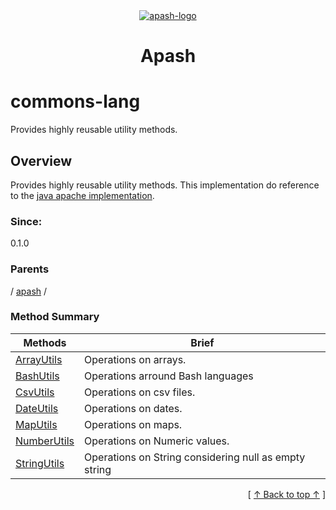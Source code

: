 
<div align='center' id='apash-top'>
  <a href='https://github.com/hastec-fr/apash'>
    <img alt='apash-logo' src='../../../../../assets/apash-logo.svg'/>
  </a>

  # Apash
</div>

# commons-lang

Provides highly reusable utility methods.

## Overview

Provides highly reusable utility methods.
This implementation do reference to the [java apache implementation](http://commons.apache.org/proper/commons-lang/javadocs/api-3.1/).

### Since:
0.1.0

### Parents
<!-- apash.parentBegin -->
[](../../.md) / [apash](../apash.md) / 
<!-- apash.parentEnd -->

### Method Summary
<!-- apash.summaryTableBegin -->
| Methods                  | Brief                                 |
|--------------------------|---------------------------------------|
|[ArrayUtils](commons-lang/ArrayUtils.md)|Operations on arrays.|
|[BashUtils](commons-lang/BashUtils.md)|Operations arround Bash languages|
|[CsvUtils](commons-lang/CsvUtils.md)|Operations on csv files.|
|[DateUtils](commons-lang/DateUtils.md)|Operations on dates.|
|[MapUtils](commons-lang/MapUtils.md)|Operations on maps.|
|[NumberUtils](commons-lang/NumberUtils.md)|Operations on Numeric values.|
|[StringUtils](commons-lang/StringUtils.md)|Operations on String considering null as empty string|
<!-- apash.summaryTableEnd -->



  <div align='right'>[ <a href='#apash-top'>↑ Back to top ↑</a> ]</div>

